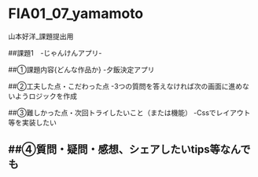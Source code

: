 # FIA01_07_yamamoto
山本好洋_課題提出用

##課題1　-じゃんけんアプリ-

##①課題内容{どんな作品か}
-夕飯決定アプリ

##②工夫した点・こだわった点
-3つの質問を答えなければ次の画面に進めないようロジックを作成

##③難しかった点・次回トライしたいこと（または機能）
-Cssでレイアウト等を実装したい

##④質問・疑問・感想、シェアしたいtips等なんでも
-
